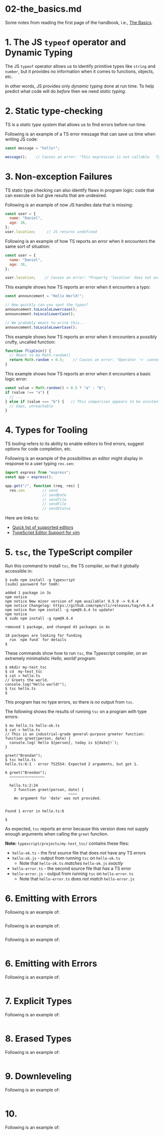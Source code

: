 
# 02-the_basics.md

Some notes from reading the first page of the handbook, i.e.,
[The Basics](https://www.typescriptlang.org/docs/handbook/2/basic-types.html).

# 1. The JS `typeof` operator and Dynamic Typing

The JS `typeof` operator allows us to identify primitive types like `string` and `number`,
but it provides no information when it comes to functions, objects, etc.

In other words, JS provides only *dynamic typing* done at run time.
To help predict what code will do *before* then we need *static typing.*

# 2. Static type-checking

TS is a *static type system* that allows us to find errors before run time.

Following is an example of a TS error message that can save us time when writing JS code:

```javascript
const message = "hello!";

message();    // Causes an error: "This expression is not callable.  Type 'String' has no call signatures."
```

# 3. Non-exception Failures

TS static type checking can also identify flaws in program logic: code that can execute ok
but give results that are undesired.

Following is an example of now JS handles data that is missing:

```javascript
const user = {
  name: "Daniel",
  age: 26,
};
user.location;     // JS returns undefined
```

Following is an example of how TS reports an error when it encounters the same sort of situation:

```javascript
const user = {
  name: "Daniel",
  age: 26,
};

user.location;    // Causes an error: "Property 'location' does not exist on type '{ name: string; age: number; }'."
```

This example shows how TS reports an error when it encounters a typo:

```javascript
const announcement = "Hello World!";

// How quickly can you spot the typos?
announcement.toLocaleLowercase();
announcement.toLocalLowerCase();

// We probably meant to write this...
announcement.toLocaleLowerCase();
```

This example shows how TS reports an error when it encounters a possibly crufty, uncalled function:

```javascript
function flipCoin() {
  // Meant to be Math.random()
  return Math.random < 0.5;    // Causes an error: "Operator '<' cannot be applied to types '() => number' and 'number'."
}
```

This example shows how TS reports an error when it encounters a basic logic error:

```javascript
const value = Math.random() < 0.5 ? "a" : "b";
if (value !== "a") {
  // ...
} else if (value === "b") {   // This comparison appears to be unintentional because the types '"a"' and '"b"' have no overlap.
  // Oops, unreachable
}
```


# 4. Types for Tooling

TS *tooling* refers to its ability to enable editors to find errors, suggest options for code completion, etc.

Following is an example of the possibilities an editor might display in response to a user typing `res.sen`:

```javascript
import express from "express";
const app = express();

app.get("/", function (req, res) {
  res.sen        // send
                 // sendDate
                 // sendfile
                 // sendFile
                 // sendStatus
```

Here are links to:

- [Quick list of supported editors](https://github.com/Microsoft/TypeScript/wiki/TypeScript-Editor-Support)
- [TypeScript Editor Support for vim](https://github.com/Microsoft/TypeScript/wiki/TypeScript-Editor-Support#vim)


# 5. `tsc`, the TypeScript compiler

Run this command to install `tsc`, the TS compiler, so that it globally accessible in:

```
$ sudo npm install -g typescript
[sudo] password for tomh:

added 1 package in 3s
npm notice
npm notice New minor version of npm available! 9.5.0 -> 9.6.4
npm notice Changelog: https://github.com/npm/cli/releases/tag/v9.6.4
npm notice Run npm install -g npm@9.6.4 to update!
npm notice
$ sudo npm install -g npm@9.6.4

removed 1 package, and changed 43 packages in 4s

18 packages are looking for funding
  run `npm fund` for details
$
```

These commands show how to run `tsc`, the Typescript compiler, on an extremely minimalistic *Hello, world!* program:

```
$ mkdir my-test_tsc
$ cd  my-test_tsc
$ cat > hello.ts
// Greets the world.
console.log("Hello world!");
$ tsc hello.ts
$
```

This program has no type errors, so there is *no* output from `tsc`.

The following shows the results of running `tsc` on a program *with* type errors:

```
$ mv hello.ts hello-ok.ts
$ cat > hello.ts
// This is an industrial-grade general-purpose greeter function:
function greet(person, date) {
  console.log(`Hello ${person}, today is ${date}!`);
}

greet("Brendan");
$ tsc hello.ts
hello.ts:6:1 - error TS2554: Expected 2 arguments, but got 1.

6 greet("Brendan");
  ~~~~~~~~~~~~~~~~

  hello.ts:2:24
    2 function greet(person, date) {
                             ~~~~
    An argument for 'date' was not provided.


Found 1 error in hello.ts:6

$
```

As expected, `tsc` reports an error because this version does not supply enough arguments when calling
the `greet` function.

**Note:** `typescript/projects/my-test_tsc/` contains these files:

- `hello-ok.ts` - the first source file that does *not* have any TS errors
- `hello-ok.js` - output from running `tsc` on `hello-ok.ts`
   - Note that `hello-ok.ts` *matches* `hello-ok.js` *exactly*
- `hello-error.ts` - the second source file that *has* a TS error
- `hello-error.js` - output from running `tsc` on `hello-error.ts`
   - Note that `hello-error.ts` does *not match* `hello-error.js`

# 6. Emitting with Errors

Following is an example of:

```
```

Following is an example of:

```javascript
```

Following is an example of:

```javascript
```


# 6. Emitting with Errors

Following is an example of:

```javascript
```


# 7. Explicit Types

Following is an example of:

```javascript
```


# 8. Erased Types

Following is an example of:

```javascript
```


# 9. Downleveling

Following is an example of:

```javascript
```


# 10. 

Following is an example of:

```javascript
```

